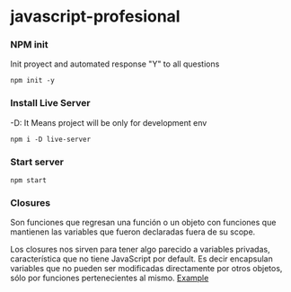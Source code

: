 # javascript-profesional
### NPM init
Init proyect and automated response "Y" to all questions
```
npm init -y
```
### Install Live Server
-D: It Means project will be only for development env
```
npm i -D live-server
```
### Start server
```
npm start
```
### Closures
Son funciones que regresan una función o un objeto con funciones que mantienen las variables que fueron declaradas fuera de su scope.

Los closures nos sirven para tener algo parecido a variables privadas, característica que no tiene JavaScript por default. Es decir encapsulan variables que no pueden ser modificadas directamente por otros objetos, sólo por funciones pertenecientes al mismo.
[Example](closures.html#L22)